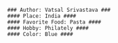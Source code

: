     ### Author: Vatsal Srivastava ###
    #### Place: India ####
    #### Favorite Food: Pasta ####
    #### Hobby: Philately ####
    #### Color: Blue ####
